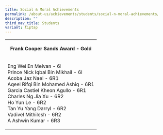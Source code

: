 ```yaml
---
title: Social & Moral Achievements
permalink: /about-us/achievements/students/social-n-moral-achievements/
description: ""
third_nav_title: Students
variant: tiptap
---
```

<table>
<tbody>
<tr>
<th rowspan="1" colspan="1">
<p><strong>Frank Cooper Sands Award - Gold</strong>
</p>
</th>
</tr>
<tr>
<td rowspan="1" colspan="1">
<p>Eng Wei En Melvan - 6I
<br>Prince Nick Iqbal Bin Mikhail - 6I
<br>Acoba Jaz Nael - 6R1
<br>Aqeel Rifqi Bin Mohamed Ashiq - 6R1
<br>Garcia Castiel Kheon Agullo - 6R1
<br>Charles Ng Jia Xu - 6R2
<br>Ho Yun Le - 6R2
<br>Tan Yu Yang Darryl - 6R2
<br>Vadivel Mithilesh - 6R2
<br>A Ashwin Kumar - 6R3</p>
</td>
</tr>
</tbody>
</table>
<p></p>